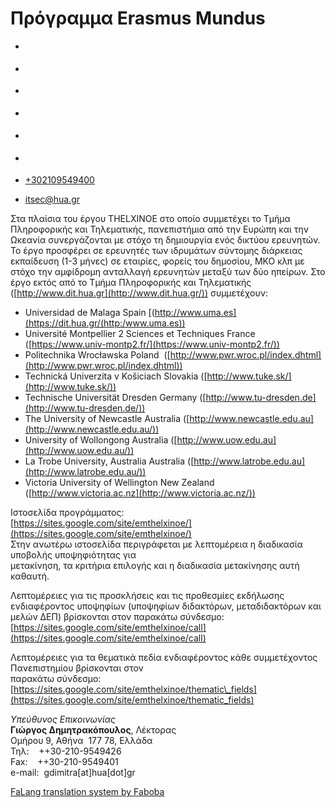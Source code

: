 Πρόγραμμα Erasmus Mundus
===============  

*   [](https://www.facebook.com/ditharokopio)
*   [](https://www.youtube.com/channel/UCEHkYirpXF1nSLxDCrfDZ4A)
*   [](https://www.linkedin.com/company/77699385)
*   [](https://www.instagram.com/dithua)

*   [](https://dit.hua.gr/index.php/el/erasmus-mundus-program)
*   [](https://dit.hua.gr/index.php/en/erasmus-mundus-program)

*   [+302109549400](tel:+302109549400)
*   [itsec@hua.gr](mailto:itsec@hua.gr)

Στα πλαίσια του έργου THELXINOE στο οποίο συμμετέχει το Τμήμα Πληροφορικής και Τηλεματικής, πανεπιστήμια από την Ευρώπη και την Ωκεανία συνεργάζονται με στόχο τη δημιουργία ενός δικτύου ερευνητών. Το έργο προσφέρει σε ερευνητές των ιδρυμάτων σύντομης διάρκειας εκπαίδευση (1-3 μήνες) σε εταιρίες, φορείς του δημοσίου, ΜΚΟ κλπ με στόχο την αμφίδρομη ανταλλαγή ερευνητών μεταξύ των δύο ηπείρων. Στο έργο εκτός από το Τμήμα Πληροφορικής και Τηλεματικής ([http://www.dit.hua.gr](http://www.dit.hua.gr/)) συμμετέχουν:

*   Universidad de Malaga Spain [(http://www.uma.es](https://dit.hua.gr/(http:/www.uma.es))
*   Université Montpellier 2 Sciences et Techniques France ([https://www.univ-montp2.fr/](https://www.univ-montp2.fr/))
*   Politechnika Wrocławska Poland  ([http://www.pwr.wroc.pl/index.dhtml](http://www.pwr.wroc.pl/index.dhtml))
*   Technická Univerzita v Košiciach Slovakia ([http://www.tuke.sk/](http://www.tuke.sk/))
*   Technische Universität Dresden Germany ([http://www.tu-dresden.de](http://www.tu-dresden.de/))
*   The University of Newcastle Australia ([http://www.newcastle.edu.au](http://www.newcastle.edu.au/))
*   University of Wollongong Australia ([http://www.uow.edu.au](http://www.uow.edu.au/))
*   La Trobe University, Australia Australia ([http://www.latrobe.edu.au](http://www.latrobe.edu.au/))
*   Victoria University of Wellington New Zealand ([http://www.victoria.ac.nz](http://www.victoria.ac.nz/))

Ιστοσελίδα προγράμματος:  
[https://sites.google.com/site/emthelxinoe/](https://sites.google.com/site/emthelxinoe/)  
Στην ανωτέρω ιστοσελίδα περιγράφεται με λεπτομέρεια η διαδικασία υποβολής υποψηφιότητας για  
μετακίνηση, τα κριτήρια επιλογής και η διαδικασία μετακίνησης αυτή καθαυτή.

Λεπτομέρειες για τις προσκλήσεις και τις προθεσμίες εκδήλωσης ενδιαφέροντος υποψηφίων (υποψηφίων διδακτόρων, μεταδιδακτόρων και μελών ΔΕΠ) βρίσκονται στον παρακάτω σύνδεσμο:  
[https://sites.google.com/site/emthelxinoe/call](https://sites.google.com/site/emthelxinoe/call)

Λεπτομέρειες για τα θεματικά πεδία ενδιαφέροντος κάθε συμμετέχοντος Πανεπιστημίου βρίσκονται στον  
παρακάτω σύνδεσμο:  
[https://sites.google.com/site/emthelxinoe/thematic\_fields](https://sites.google.com/site/emthelxinoe/thematic_fields)

_Υπεύθυνος Επικοινωνίας_  
**Γιώργος Δημητρακόπουλος**, Λέκτορας  
Ομήρου 9, Αθήνα  177 78, Ελλάδα  
Τηλ:    ++30-210-9549426  
Fax:    ++30-210-9549401  
e-mail:  gdimitra\[at\]hua\[dot\]gr

[FaLang translation system by Faboba](http://www.faboba.com/ "Faboba : Création de composantJoomla")

[](https://dit.hua.gr/index.php/el/erasmus-mundus-program#)